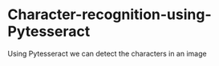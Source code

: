 # Character-recognition-using-Pytesseract
Using Pytesseract we can detect the characters in an image
